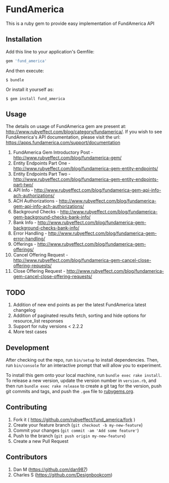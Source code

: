 # FundAmerica

This is a ruby gem to provide easy implementation of FundAmerica API

## Installation

Add this line to your application's Gemfile:

```ruby
gem 'fund_america'
```

And then execute:

    $ bundle

Or install it yourself as:

    $ gem install fund_america

## Usage

The details on usage of FundAmerica gem are present at: http://www.rubyeffect.com/blog/category/fundamerica/. If you wish to see FundAmerica's API documentation, please visit the url: https://apps.fundamerica.com/support/documentation

1. FundAmerica Gem Introductory Post - http://www.rubyeffect.com/blog/fundamerica-gem/
2. Entity Endpoints Part One - http://www.rubyeffect.com/blog/fundamerica-gem-entity-endpoints/
3. Entity Endpoints Part Two - http://www.rubyeffect.com/blog/fundamerica-gem-entity-endpoints-part-two/
4. API Info - http://www.rubyeffect.com/blog/fundamerica-gem-api-info-ach-authorizations/
5. ACH Authorizations - http://www.rubyeffect.com/blog/fundamerica-gem-api-info-ach-authorizations/
6. Background Checks - http://www.rubyeffect.com/blog/fundamerica-gem-background-checks-bank-info/
7. Bank Info - http://www.rubyeffect.com/blog/fundamerica-gem-background-checks-bank-info/
8. Error Handling - http://www.rubyeffect.com/blog/fundamerica-gem-error-handling/
9. Offerings - http://www.rubyeffect.com/blog/fundamerica-gem-offerings/
10. Cancel Offering Request - http://www.rubyeffect.com/blog/fundamerica-gem-cancel-close-offering-requests/
11. Close Offering Request - http://www.rubyeffect.com/blog/fundamerica-gem-cancel-close-offering-requests/

## TODO

1. Addition of new end points as per the latest FundAmerica latest changelog
2. Addition of paginated results fetch, sorting and hide options for resource_list responses
3. Support for ruby versions < 2.2.2
4. More test cases

## Development

After checking out the repo, run `bin/setup` to install dependencies. Then, run `bin/console` for an interactive prompt that will allow you to experiment.

To install this gem onto your local machine, run `bundle exec rake install`. To release a new version, update the version number in `version.rb`, and then run `bundle exec rake release` to create a git tag for the version, push git commits and tags, and push the `.gem` file to [rubygems.org](https://rubygems.org).

## Contributing

1. Fork it ( https://github.com/rubyeffect/fund_america/fork )
2. Create your feature branch (`git checkout -b my-new-feature`)
3. Commit your changes (`git commit -am 'Add some feature'`)
4. Push to the branch (`git push origin my-new-feature`)
5. Create a new Pull Request

## Contributors

1. Dan M (https://github.com/dan987)
2. Charles S (https://github.com/Designbookcom)
